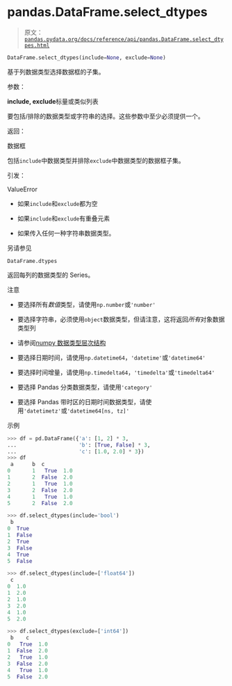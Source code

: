 # pandas.DataFrame.select_dtypes

> 原文：[`pandas.pydata.org/docs/reference/api/pandas.DataFrame.select_dtypes.html`](https://pandas.pydata.org/docs/reference/api/pandas.DataFrame.select_dtypes.html)

```py
DataFrame.select_dtypes(include=None, exclude=None)
```

基于列数据类型选择数据框的子集。

参数：

**include, exclude**标量或类似列表

要包括/排除的数据类型或字符串的选择。这些参数中至少必须提供一个。

返回：

数据框

包括`include`中数据类型并排除`exclude`中数据类型的数据框子集。

引发：

ValueError

+   如果`include`和`exclude`都为空

+   如果`include`和`exclude`有重叠元素

+   如果传入任何一种字符串数据类型。

另请参见

`DataFrame.dtypes`

返回每列的数据类型的 Series。

注意

+   要选择所有*数值*类型，请使用`np.number`或`'number'`

+   要选择字符串，必须使用`object`数据类型，但请注意，这将返回*所有*对象数据类型列

+   请参阅[numpy 数据类型层次结构](https://numpy.org/doc/stable/reference/arrays.scalars.html)

+   要选择日期时间，请使用`np.datetime64`，`'datetime'`或`'datetime64'`

+   要选择时间增量，请使用`np.timedelta64`，`'timedelta'`或`'timedelta64'`

+   要选择 Pandas 分类数据类型，请使用`'category'`

+   要选择 Pandas 带时区的日期时间数据类型，请使用`'datetimetz'`或`'datetime64[ns, tz]'`

示例

```py
>>> df = pd.DataFrame({'a': [1, 2] * 3,
...                    'b': [True, False] * 3,
...                    'c': [1.0, 2.0] * 3})
>>> df
 a      b  c
0       1   True  1.0
1       2  False  2.0
2       1   True  1.0
3       2  False  2.0
4       1   True  1.0
5       2  False  2.0 
```

```py
>>> df.select_dtypes(include='bool')
 b
0  True
1  False
2  True
3  False
4  True
5  False 
```

```py
>>> df.select_dtypes(include=['float64'])
 c
0  1.0
1  2.0
2  1.0
3  2.0
4  1.0
5  2.0 
```

```py
>>> df.select_dtypes(exclude=['int64'])
 b    c
0   True  1.0
1  False  2.0
2   True  1.0
3  False  2.0
4   True  1.0
5  False  2.0 
```
